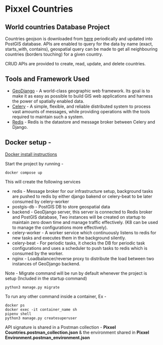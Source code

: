 # Pixxel Countries

## World countries Database Project

Countries geojson is downloaded from [here](https://datahub.io/core/geo-countries#resource-geo-countries_zip) periodically and updated into PostGIS database. 
APIs are enabled to query for the data by name (exact, starts_with, contains), geospatial query can be made to get all neighbouring countries (borders touching) for a given country. 

CRUD APIs are provided to create, read, update, and delete countries.


## Tools and Framework Used 
* [GeoDjango](https://docs.djangoproject.com/en/4.1/ref/contrib/gis/) - A world-class geographic web framework. Its goal is to make it as easy as possible to build GIS web applications and harness the power of spatially enabled data.
* [Celery](https://docs.celeryq.dev/en/stable/django/first-steps-with-django.html) - A simple, flexible, and reliable distributed system to process vast amounts of messages, while providing operations with the tools required to maintain such a system.
* [Redis](https://redis.io/) - Redis is the datastore and message broker between Celery and Django.


## Docker setup -

[Docker install instructions](https://docs.docker.com/engine/install/)

Start the project by running - 

```
docker compose up
```

This will create the following services 
* redis - Message broker for our infrastructure setup, background tasks are pushed to redis by either django bakend or celery-beat to be later consumed by celery-worker
* postgis-db - PostGIS DB to store geospatial data
* backend - GeoDjango server, this server is connected to Redis broker and PostGIS database, Two instances will be created on startup to maintain zero down time and manage traffic effectively.
(K8 can be used to manage the configurations more effectively).
* celery-worker - A worker service which continuously listens to redis for new tasks and executes them in the background silently.
* celery-beat - For periodic tasks, it checks the DB for periodic task configurations and uses a scheduler to push tasks to redis which is consumed by the worker.
* nginx - Loadbalancer/reverse proxy to distribute the load between two instances of GeoDjango backend.

Note - Migrate command will be run by default whenever the project is setup (Included in the startup command)
```
python3 manage.py migrate
```

To run any other command inside a container, Ex -
```
docker ps
docker exec -it container_name sh
pipenv shell
python3 manage.py createsuperuser
```

API signature is shared in a Postman collection - **Pixxel Countries.postman_collection.json** & the environment shared in **Pixxel Environment.postman_environment.json**
